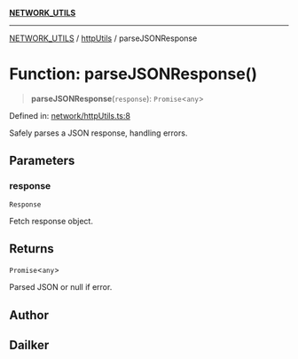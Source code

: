 [**NETWORK_UTILS**](../../README.md)

***

[NETWORK_UTILS](../../README.md) / [httpUtils](../README.md) / parseJSONResponse

# Function: parseJSONResponse()

> **parseJSONResponse**(`response`): `Promise`\<`any`\>

Defined in: [network/httpUtils.ts:8](https://github.com/dailker/everyutil/blob/26e2bb73429918cf0d08899e9efd90b82a42c92e/src/network/httpUtils.ts#L8)

Safely parses a JSON response, handling errors.

## Parameters

### response

`Response`

Fetch response object.

## Returns

`Promise`\<`any`\>

Parsed JSON or null if error.

## Author

## Dailker
